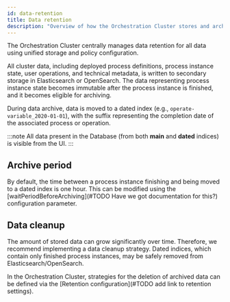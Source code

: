 ```yaml
---
id: data-retention
title: Data retention
description: "Overview of how the Orchestration Cluster stores and archives data in Elasticsearch or OpenSearch."
---
```


The Orchestration Cluster centrally manages data retention for all data using unified storage and policy configuration.

All cluster data, including deployed process definitions, process instance state, user operations, and technical metadata, is written to secondary storage in Elasticsearch or OpenSearch. The data representing process instance state becomes immutable after the process instance is finished, and it becomes eligible for archiving.

During data archive, data is moved to a dated index (e.g., `operate-variable_2020-01-01`), with the suffix representing the completion date of the associated process or operation.

:::note
All data present in the Database (from both **main** and **dated** indices) is visible from the UI.
:::

## Archive period

By default, the time between a process instance finishing and being moved to a dated index is one hour. This can be modified using the [waitPeriodBeforeArchiving](#TODO Have we got documentation for this?) configuration parameter.

## Data cleanup

The amount of stored data can grow significantly over time. Therefore, we recommend implementing a data cleanup strategy. 
Dated indices, which contain only finished process instances, may be safely removed from Elasticsearch/OpenSearch.

In the Orchestration Cluster, strategies for the deletion of archived data can be defined via the [Retention configuration](#TODO add link to retention settings).

